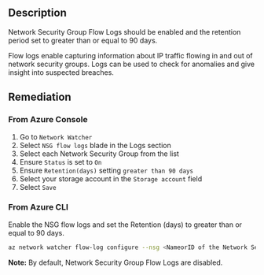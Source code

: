 ## Description

Network Security Group Flow Logs should be enabled and the retention period set to greater than or equal to 90 days.

Flow logs enable capturing information about IP traffic flowing in and out of network security groups. Logs can be used to check for anomalies and give insight into suspected breaches.

## Remediation

### From Azure Console
1. Go to `Network Watcher`
2. Select `NSG flow logs` blade in the Logs section
3. Select each Network Security Group from the list
4. Ensure `Status` is set to `On`
5. Ensure `Retention(days)` setting `greater than 90 days`
6. Select your storage account in the `Storage account` field
7. Select `Save`

### From Azure CLI

Enable the NSG flow logs and set the Retention (days) to greater than or equal to 90 days.

```bash
az network watcher flow-log configure --nsg <NameorID of the Network Security Group> --enabled true --resource-group <resourceGroupName> --retention 91 -- storage-account <NameorID of the storage account to save flow logs>
```

**Note:** By default, Network Security Group Flow Logs are disabled.